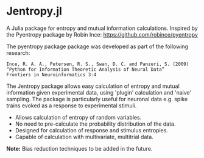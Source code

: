 Jentropy.jl
================

A Julia package for entropy and mutual information calculations. Inspired by the Pyentropy package by Robin Ince:
    https://github.com/robince/pyentropy

The pyentropy package package was developed as part of the following research:

    Ince, R. A. A., Petersen, R. S., Swan, D. C. and Panzeri, S. (2009)
    “Python for Information Theoretic Analysis of Neural Data”
    Frontiers in Neuroinformatics 3:4

The Jentropy package allows easy calculation of entropy and mutual information
given experimental data, using 'plugin' calculation and 'naive' sampling. The package
is particularly useful for neuronal data e.g. spike trains evoked as a response
to experimental stimuli.

* Allows calculation of entropy of random variables.
* No need to pre-calculate the probability distribution of the data.
* Designed for calculation of response and stimulus entropies.
* Capable of calculation with multivariate, multitrial data.

**Note:** Bias reduction techniques to be added in the future.
